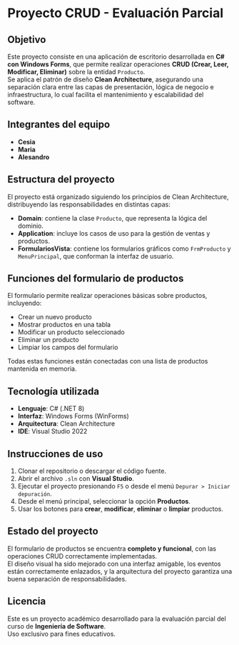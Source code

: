 # Proyecto CRUD - Evaluación Parcial

## Objetivo  
Este proyecto consiste en una aplicación de escritorio desarrollada en **C# con Windows Forms**, que permite realizar operaciones **CRUD (Crear, Leer, Modificar, Eliminar)** sobre la entidad `Producto`.  
Se aplica el patrón de diseño **Clean Architecture**, asegurando una separación clara entre las capas de presentación, lógica de negocio e infraestructura, lo cual facilita el mantenimiento y escalabilidad del software.

## Integrantes del equipo
- **Cesia**  
- **Maria**  
- **Alesandro**  

## Estructura del proyecto  
El proyecto está organizado siguiendo los principios de Clean Architecture, distribuyendo las responsabilidades en distintas capas:

- **Domain**: contiene la clase `Producto`, que representa la lógica del dominio.
- **Application**: incluye los casos de uso para la gestión de ventas y productos.
- **FormulariosVista**: contiene los formularios gráficos como `FrmProducto` y `MenuPrincipal`, que conforman la interfaz de usuario.

## Funciones del formulario de productos  
El formulario permite realizar operaciones básicas sobre productos, incluyendo:

- Crear un nuevo producto  
- Mostrar productos en una tabla  
- Modificar un producto seleccionado  
- Eliminar un producto  
- Limpiar los campos del formulario  

Todas estas funciones están conectadas con una lista de productos mantenida en memoria.

## Tecnología utilizada  
- **Lenguaje**: C# (.NET 8)  
- **Interfaz**: Windows Forms (WinForms)  
- **Arquitectura**: Clean Architecture  
- **IDE**: Visual Studio 2022  

## Instrucciones de uso  
1. Clonar el repositorio o descargar el código fuente.  
2. Abrir el archivo `.sln` con **Visual Studio**.  
3. Ejecutar el proyecto presionando `F5` o desde el menú `Depurar > Iniciar depuración`.  
4. Desde el menú principal, seleccionar la opción **Productos**.  
5. Usar los botones para **crear**, **modificar**, **eliminar** o **limpiar** productos.

## Estado del proyecto  
El formulario de productos se encuentra **completo y funcional**, con las operaciones CRUD correctamente implementadas.  
El diseño visual ha sido mejorado con una interfaz amigable, los eventos están correctamente enlazados, y la arquitectura del proyecto garantiza una buena separación de responsabilidades.

## Licencia  
Este es un proyecto académico desarrollado para la evaluación parcial del curso de **Ingeniería de Software**.  
Uso exclusivo para fines educativos.
